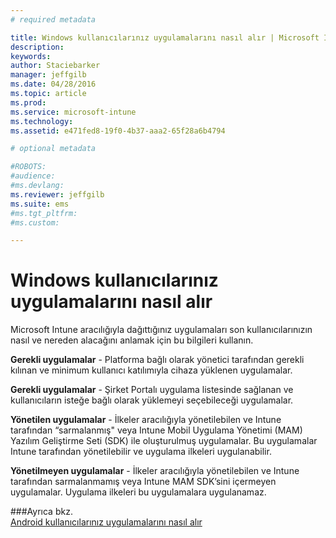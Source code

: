 ```yaml
---
# required metadata

title: Windows kullanıcılarınız uygulamalarını nasıl alır | Microsoft Intune
description:
keywords:
author: Staciebarker
manager: jeffgilb
ms.date: 04/28/2016
ms.topic: article
ms.prod:
ms.service: microsoft-intune
ms.technology:
ms.assetid: e471fed8-19f0-4b37-aaa2-65f28a6b4794

# optional metadata

#ROBOTS:
#audience:
#ms.devlang:
ms.reviewer: jeffgilb
ms.suite: ems
#ms.tgt_pltfrm:
#ms.custom:

---
```



# Windows kullanıcılarınız uygulamalarını nasıl alır

Microsoft Intune aracılığıyla dağıttığınız uygulamaları son kullanıcılarınızın nasıl ve nereden alacağını anlamak için bu bilgileri kullanın. 

**Gerekli uygulamalar** - Platforma bağlı olarak yönetici tarafından gerekli kılınan ve minimum kullanıcı katılımıyla cihaza yüklenen uygulamalar.

**Gerekli uygulamalar** - Şirket Portalı uygulama listesinde sağlanan ve kullanıcıların isteğe bağlı olarak yüklemeyi seçebileceği uygulamalar.

**Yönetilen uygulamalar** - İlkeler aracılığıyla yönetilebilen ve Intune tarafından “sarmalanmış" veya Intune Mobil Uygulama Yönetimi (MAM) Yazılım Geliştirme Seti (SDK) ile oluşturulmuş uygulamalar. Bu uygulamalar Intune tarafından yönetilebilir ve uygulama ilkeleri uygulanabilir.

**Yönetilmeyen uygulamalar** - İlkeler aracılığıyla yönetilebilen ve Intune tarafından sarmalanmamış veya Intune MAM SDK’sini içermeyen uygulamalar. Uygulama ilkeleri bu uygulamalara uygulanamaz.

###Ayrıca bkz.</br>
[Android kullanıcılarınız uygulamalarını nasıl alır](how-your-ios-users-get-their-apps.md)


<!--HONumber=May16_HO2-->


